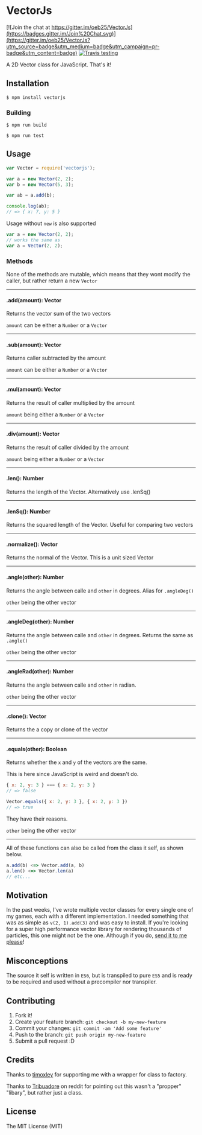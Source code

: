 # VectorJs

[![Join the chat at https://gitter.im/oeb25/VectorJs](https://badges.gitter.im/Join%20Chat.svg)](https://gitter.im/oeb25/VectorJs?utm_source=badge&utm_medium=badge&utm_campaign=pr-badge&utm_content=badge)
[![Travis testing](https://travis-ci.org/oeb25/VectorJs.svg?branch=master)](https://travis-ci.org/oeb25/VectorJs)

A 2D Vector class for JavaScript. That's it!

## Installation

`$ npm install vectorjs`

### Building

`$ npm run build`

`$ npm run test`

## Usage

```javascript
var Vector = require('vectorjs');

var a = new Vector(2, 2);
var b = new Vector(5, 3);

var ab = a.add(b);

console.log(ab);
// => { x: 7, y: 5 }
```

Usage without `new` is also supported

```javascript
var a = new Vector(2, 2);
// works the same as
var a = Vector(2, 2);
```

### Methods

None of the methods are mutable, which means that they wont modify the caller, but rather return a new `Vector`

---

#### .add(amount): Vector

Returns the vector sum of the two vectors

`amount` can be either a `Number` or a `Vector`

---

#### .sub(amount): Vector

Returns caller subtracted by the amount

`amount` can be either a `Number` or a `Vector`

---

#### .mul(amount): Vector

Returns the result of caller multiplied by the amount

`amount` being either a `Number` or a `Vector`

---

#### .div(amount): Vector

Returns the result of caller divided by the amount

`amount` being either a `Number` or a `Vector`

---

#### .len(): Number

Returns the length of the Vector. Alternatively use .lenSq()

---

#### .lenSq(): Number

Returns the squared length of the Vector. Useful for comparing two vectors

---

#### .normalize(): Vector

Returns the normal of the Vector. This is a unit sized Vector

---

#### .angle(other): Number

Returns the angle between calle and `other` in degrees. Alias for `.angleDeg()`

`other` being the other vector

---

#### .angleDeg(other): Number

Returns the angle between calle and `other` in degrees. Returns the same as `.angle()`

`other` being the other vector

---

#### .angleRad(other): Number

Returns the angle between calle and `other` in radian.

`other` being the other vector

---

#### .clone(): Vector

Returns the a copy or clone of the vector

---

#### .equals(other): Boolean

Returns whether the `x` and `y` of the vectors are the same.

This is here since JavaScript is weird and doesn't do.

```javascript
{ x: 2, y: 3 } === { x: 2, y: 3 }
// => false

Vector.equals({ x: 2, y: 3 }, { x: 2, y: 3 })
// => true
```

They have their reasons.

`other` being the other vector

---

All of these functions can also be called from the class it self, as shown below.

```javascript
a.add(b) <=> Vector.add(a, b)
a.len() <=> Vector.len(a)
// etc...
```

## Motivation

In the past weeks, I've wrote multiple vector classes for every single one of my games, each with a different implementation. I needed something that was as simple as `v(2, 1).add(3)` and was easy to install. If you're looking for a super high performance vector library for rendering thousands of particles, this one might not be the one. Although if you do, [send it to me please](mailto:lvrmlbvng@gmail.com)!

## Misconceptions

The source it self is written in `ES6`, but is transpiled to pure `ES5` and is ready to be required and used without a precompiler nor transpiler.

## Contributing

1. Fork it!
2. Create your feature branch: `git checkout -b my-new-feature`
3. Commit your changes: `git commit -am 'Add some feature'`
4. Push to the branch: `git push origin my-new-feature`
5. Submit a pull request :D

## Credits

Thanks to [timoxley](https://github.com/timoxley/to-factory) for supporting me with a wrapper for class to factory.

Thanks to [Tribuadore](http://www.reddit.com/user/Tribuadore) on reddit for pointing out this wasn't a "propper" "libary", but rather just a class.

## License

The MIT License (MIT)

